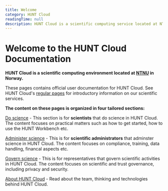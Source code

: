 ```yaml
---
title: Welcome
category: HUNT Cloud
readingTime: null
description: HUNT Cloud is a scientific computing service located at NTNU in Norway. These pages contains official user documentation on our scientific services.
---
```


# Welcome to the HUNT Cloud Documentation

**HUNT Cloud is a scientific computing environment located at [NTNU](https://www.ntnu.edu/) in Norway.**

These pages contains official user documentation for HUNT Cloud. See HUNT Cloud's [regular pages](https://www.ntnu.edu/mh/huntcloud) for introductory information on our scientific services.

**The content on these pages is organized in four tailored sections:**

[Do science](/do-science) - This section is for **scientists** that do science in HUNT Cloud. The content focuses on practical matters such as how to get started, how to use the HUNT Workbench etc.

[Administer science](/administer-science) - This is for **scientific administrators** that adminster science in HUNT Cloud. The content focuses on compliance, training, data handling, financal aspects etc.

[Govern science](/govern-science) - This is for representatives that govern scientific activities in HUNT Cloud. The content focuses on scientific and trust governance, including privacy and security.

[About HUNT Cloud](/about) - Read about the team, thinking and technologies behind HUNT Cloud.
